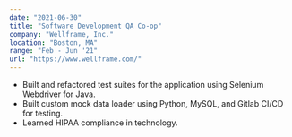 ```yaml
---
date: "2021-06-30"
title: "Software Development QA Co-op"
company: "Wellframe, Inc."
location: "Boston, MA"
range: "Feb - Jun '21"
url: "https://www.wellframe.com/"
---
```


- Built and refactored test suites for the application using Selenium Webdriver for Java.
- Built custom mock data loader using Python, MySQL, and Gitlab CI/CD for testing.
- Learned HIPAA compliance in technology.
